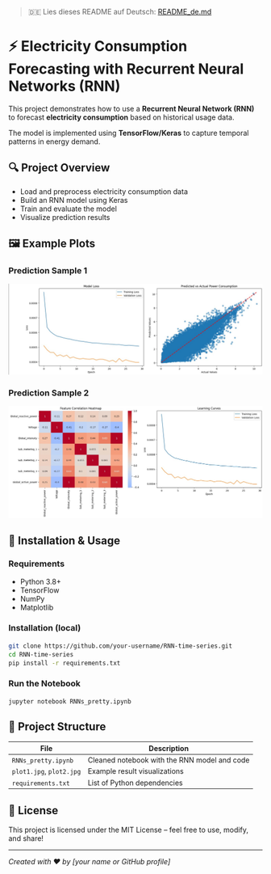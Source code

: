 
> 🇩🇪 Lies dieses README auf Deutsch: [README_de.md](README_de.md)

# ⚡ Electricity Consumption Forecasting with Recurrent Neural Networks (RNN)

This project demonstrates how to use a **Recurrent Neural Network (RNN)** to forecast **electricity consumption** based on historical usage data.

The model is implemented using **TensorFlow/Keras** to capture temporal patterns in energy demand.

## 🔍 Project Overview

- Load and preprocess electricity consumption data
- Build an RNN model using Keras
- Train and evaluate the model
- Visualize prediction results

## 🖼 Example Plots

### Prediction Sample 1
![Plot 1](plot1.jpg)

### Prediction Sample 2
![Plot 2](plot2.jpg)

## 🚀 Installation & Usage

### Requirements
- Python 3.8+
- TensorFlow
- NumPy
- Matplotlib

### Installation (local)
```bash
git clone https://github.com/your-username/RNN-time-series.git
cd RNN-time-series
pip install -r requirements.txt
```

### Run the Notebook
```bash
jupyter notebook RNNs_pretty.ipynb
```

## 📂 Project Structure

| File                   | Description                                   |
|------------------------|-----------------------------------------------|
| `RNNs_pretty.ipynb`    | Cleaned notebook with the RNN model and code  |
| `plot1.jpg`, `plot2.jpg` | Example result visualizations                |
| `requirements.txt`     | List of Python dependencies                   |

## 📜 License

This project is licensed under the MIT License – feel free to use, modify, and share!

---

*Created with ❤️ by [your name or GitHub profile]*
